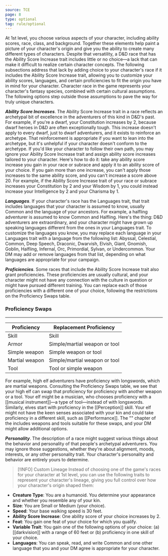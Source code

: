 ```yaml
---
source: TCE
page: 8
type: optional
tag: rule/optional
---
```


At 1st level, you choose various aspects of your character, including ability scores, race, class, and background. Together these elements help paint a picture of your character's origin and give you the ability to create many different types of characters. Despite that versatility, a D&D race that has the Ability Score Increase trait includes little or no choice—a lack that can make it difficult to realize certain character concepts. The following subsections address that lack by adding choice to your character's race if it includes the Ability Score Increase trait, allowing you to customize your ability scores, languages, and certain proficiencies to fit the origin you have in mind for your character. Character race in the game represents your character's fantasy species, combined with certain cultural assumptions. The following options step outside those assumptions to pave the way for truly unique characters.


**_Ability Score Increases_**. The Ability Score Increase trait in a race reflects an archetypal bit of excellence in the adventurers of this kind in D&D's past. For example, if you're a dwarf, your Constitution increases by 2, because dwarf heroes in D&D are often exceptionally tough. This increase doesn't apply to every dwarf, just to dwarf adventurers, and it exists to reinforce an archetype. That reinforcement is appropriate if you want to lean into the archetype, but it's unhelpful if your character doesn't conform to the archetype.
If you'd like your character to follow their own path, you may ignore your Ability Score Increase trait and assign ability score increases tailored to your character. Here's how to do it: take any ability score increase you gain in your race or subrace and apply it to an ability score of your choice. If you gain more than one increase, you can't apply those increases to the same ability score, and you can't increase a score above 20.
For example, if the Ability Score Increase trait of your race or subrace increases your Constitution by 2 and your Wisdom by 1, you could instead increase your Intelligence by 2 and your Charisma by 1.

**_Languages_**. If your character's race has the Languages trait, that trait includes languages that your character is assumed to know, usually Common and the language of your ancestors. For example, a halfling adventurer is assumed to know Common and Halfling. Here's the thing: D&D adventurers are extraordinary, and your character might have grown up speaking languages different from the ones in your Languages trait.
To customize the languages you know, you may replace each language in your Languages trait with a language from the following list: Abyssal, Celestial, Common, Deep Speech, Draconic, Dwarvish, Elvish, Giant, Gnomish, Goblin, Halfling, Infernal, Orc, Primordial, Sylvan, or Undercommon.
Your DM may add or remove languages from that list, depending on what languages are appropriate for your campaign.

**_Proficiencies_**. Some races that include the Ability Score Increase trait also grant proficiencies. These proficiencies are usually cultural, and your character might not have any connection with the culture in question or might have pursued different training. You can replace each of those proficiencies with a different one of your choice, following the restrictions on the Proficiency Swaps table.
### Proficiency Swaps
---
|Proficiency|Replacement Proficiency|
|--------|--------|
|Skill|Skill|
|Armor|Simple/martial weapon or tool|
|Simple weapon|Simple weapon or tool|
|Martial weapon|Simple/martial weapon or tool|
|Tool|Tool or simple weapon|

For example, high elf adventurers have proficiency with longswords, which are martial weapons. Consulting the Proficiency Swaps table, we see that your high elf can swap that proficiency for proficiency with another weapon or a tool. Your elf might be a musician, who chooses proficiency with a [[musical instrument]]—a type of tool—instead of with longswords. Similarly, elves start with proficiency in the [[Perception]] skill. Your elf might not have the keen senses associated with your kin and could take proficiency in a different skill, such as [[Performance]].
The "" chapter of the  includes weapons and tools suitable for these swaps, and your DM might allow additional options.

**_Personality_**. The description of a race might suggest various things about the behavior and personality of that people's archetypal adventurers. You may ignore those suggestions, whether they're about alignment, moods, interests, or any other personality trait. Your character's personality and behavior are entirely yours to determine.
> [!INFO] Custom Lineage
>Instead of choosing one of the game's races for your character at 1st level, you can use the following traits to represent your character's lineage, giving you full control over how your character's origin shaped them:

- **Creature Type**: You are a humanoid. You determine your appearance and whether you resemble any of your kin.
- **Size**: You are Small or Medium (your choice).
- **Speed**: Your base walking speed is 30 feet.
- **Ability Score Increase**: One ability score of your choice increases by 2.
- **Feat**: You gain one feat of your choice for which you qualify.
- **Variable Trait**: You gain one of the following options of your choice: (a) [[darkvision]] with a range of 60 feet or (b) proficiency in one skill of your choice.
- **Languages**: You can speak, read, and write Common and one other language that you and your DM agree is appropriate for your character.



